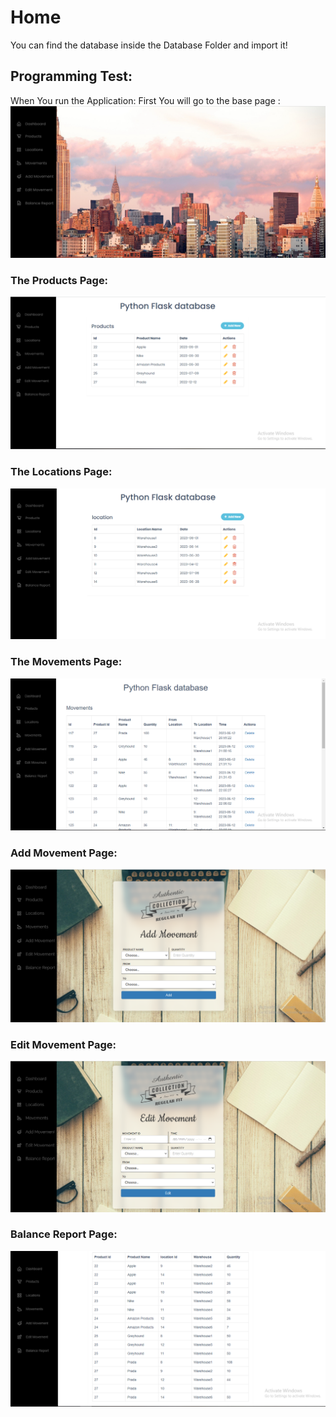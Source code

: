 # Home
You can find the database inside the Database Folder and import it!
## Programming Test:
When You run the Application:
First You will go to the base page :
![Page](Screenshots/Dashboard.PNG "This the first page containing The Navigation bar")
### The Products Page:
![The Products Page](Screenshots/Products.PNG "This the page containing The Available products and you can add, edit and delete them")



### The Locations Page:
![The Locations Page](Screenshots/Locations.PNG "This the page containing The Available products and you can add, edit and delete them")

### The Movements Page:
![The Movements Page](Screenshots/Movement1.PNG "This the page containing The Available products and you can delete them")

### Add Movement Page:
![ Page](Screenshots/AddMovement.PNG "This the page is to add New Movement")

### Edit Movement Page:
![ Page](Screenshots/EditMovement.PNG "This the page is to edit an existing Movement")


### Balance Report Page:
![Report Page](Screenshots/BalanceReport.PNG "This the page shows the balanace report")
